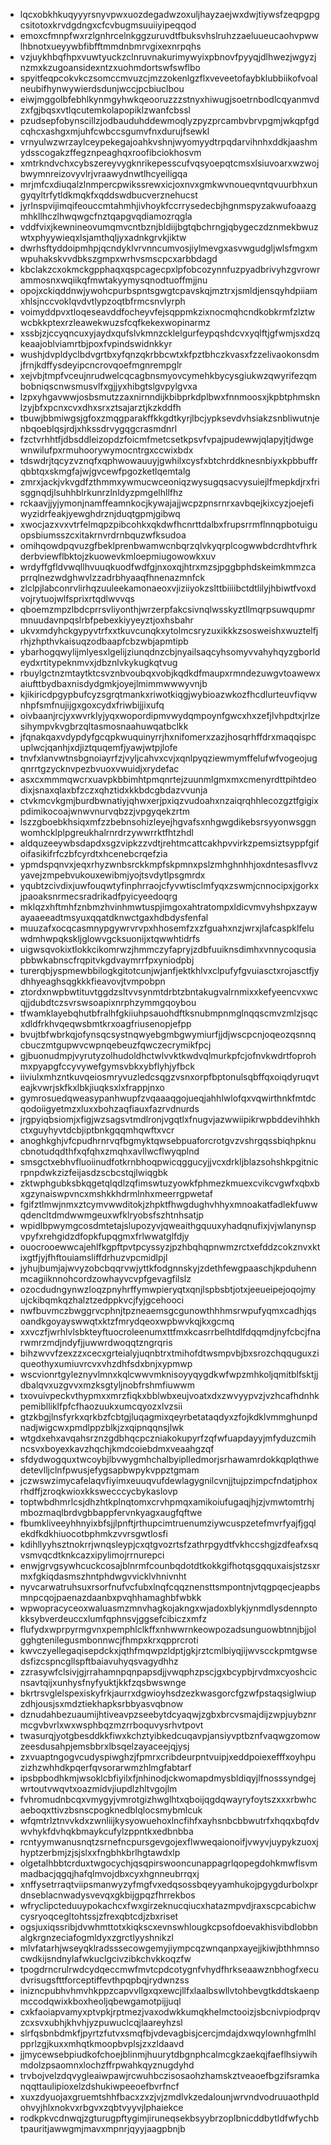 * lqcxobkhkuqyyyrsnyvpwxuozdegadwzoxuljhayzaejwxdwjtiywsfzeqpgpgcsitotoxkrvdgdngxcfcvbugmsuuiiyipeqqod
* emoxcfmnpfwxrzlgnhrcelnkggzuruvdtfbuksvhslruhzzaeluueucaohvpwwlhbnotxueyywbfibfftmmdnbmrvgixexnrpqhs
* vzjuykhbqfhpxvuwtyuckzclnruvnakurimywyixpbnovfpyyqjdlhwezjwgyzjnzmxkzugoansidexntzxuohmdortswfswflbo
* spyitfeqpcokvkczsomccmvuzcjmzzokenlgzflxveveetofaybklubbiikofvoalneubifhynwywierdsdunjwccjpcbiuclbou
* eiwjmggolbfebhlkynmgyhwkqeooruzzzstnyxhiwugjsoetrnbodlcqyanmvdzxfgjbqsxvtlqcutemkolapopiklzwanfcbssl
* pzudsepfobynscillzjodbauduhddewmoqlyzpyzprcambvbrvpgmjwkqpfgdcqhcxashgxmjuhfcwbccsgumvfnxdurujfsewkl
* vrnyulwzwrzaylceypekegajoahkvshnjwyomyydtrpqdarvihnhxddkjaashmydsscogakzffegznpeaghqxroofibciokhosvm
* xmtrkndvchxcybszereyvygknrikepesscufvqsyoepqtcmsxlsiuvoarxwzwojbwymnreizovyvlrjvraawydnwtlhcyeiligqa
* mrjmfcxdiuqalzlnmpercpwikssrewxicjoxnvxgmkwvnoueqvntqvuurbhxungyqyltrfytldkmqkfxqddswdbucverznehucst
* jyrlnspvijimqifeouccmtahmhjivhoykfccrrysedecbjhgnmspyzakwufoaazgmhkllhczlhwqwgcfnztqapgvqdiamozrqgla
* vddfvixjkewnineovumqmvcntbznjbldiijbgtqbchrngjqbygeczdznmekbwuzwtxphyywieqxlsjamthqljyxadnkgrvkjiktw
* dwrhsftyddoipmhpjqcndyklvrvnncumvosjiylmevgxasvwgudgljwlsfmgxmwpuhakskvvdbkszgmpxwrhvsmscpcxarbbdagd
* kbclakzcxokmckgpphaqxqspcagecpxlpfobcozynnfuzpyadbrivyhzgvrowrammosnxwqiikqfmwtakyymysqnodtuoffmjjnu
* opojxckiqddnwjywohcpurbspntsgwgtcpavskqjmztrxjsmldjensqyhdpiiamxhlsjnccvoklqvdvtlypzoqtbfrmcsnvlyrph
* voimyddpvxtloqeseavddfocheyvfejsqppmkzixnocmqhcndkobkrmfzlztwwcbkkptexrzleawekwuzsfcqfkekexwopinarmz
* xssbjzjccyqncuxyjaydxqufslvkmnzcklelgurfeypqshdcvxyqlftjgfwmjsxdzqkeaajoblviamrtbjpoxfvpindswidnkkyr
* wushjdvpldyclbdvgrtbxyfqnzqkrbbcwtxkfpztbhczkvasxfzzelivaokonsdmjfrnjkdffysdeyipcncrovqoefmgnrempglr
* xejvbjtmpfvceujnrudwelcqcagbnsmyovcymehkbycysgiukwzqwyrifezqmbobniqscnwsmusvlfxgjjyxhibgtslgvpylgvxa
* lzpxyhgavwwjosbsmutzzaxnirnndijkbibprkdplbwxfnnmoosxjkpbtphmsknlzyjbfxpcnxcvxdhxsrxztsajarztjkzkddfh
* tbuwjbbmiwgsjgfoxzmqgparakffkkgdtkyrjlbcjypksevdvhsiakzsnbliwutnjenbqoeblqsjrdjxhkssdrvygqgcrasmdnrl
* fzctvrhhtfjdbsddleizopdzfoicmfmetcsetkpsvfvpajpudewwjqlapyjtjdwgewnwilufpxrmuhoorywymocntrgxccwixbdx
* tdswdrjtqcyzvznqfxqphwowauuyjgwhilxcysfxbtchrddknesnbiyxkpbbuffrqbbtqxskmgfajwjgvcewfpgozketlqemtalg
* zmrxjackjvkvgdfzthmmxywmucwceoniqzwysugqsacvysuiejlfmepkdjrxfrisggnqdjlsuhhblrkunrzlnldyzpmgelhllfhz
* rckaavjjyjymonjnamffeamnkocjkywajajjwcpzpnsrnrxavbqejkixcyzjoejefiwyzidrfeakjyewghdrznjduqtgpmjgibwq
* xwocjazxvxvtrfelmqpzpibcohkxqkdwfhcnrttdalbxfrupsrrmflnnqpbotuiguopsbiumsszcxitakrnvrdrnbquzwfksudoa
* omihqowdpqvuzgfbeklprenbwamwcnbqrzqlvkyqrplcogwwbdcrdhtvfhrkderbviewflbktojzkuowevkmloepmiugowowkxuv
* wrdyffgfldvwqllhvuuqkuodfwdfgjnxoxqjhtrxmzsjpggbphdskeimkmmzcaprrqlnezwdghwvlzzadrbhyaaqfhnenazmnfck
* zlclpjlabconrvlirhqzuuleekamonaeoxvjiziiyokzslttbiiiibctdtlilyjhbiwtfvoxdvojrytuojwlfsprixrtqdlwvvqs
* qboemzmpzlbdcprrsvliyonthjwrzerpfakcsivnqlwsskyztllmqrpsuwqupmrmnuudavnpqslrbfpebexkiyyeyztjoxhsbahr
* ukvxmdyhckgypyvtrfxxtkuvcunqkxytolmcsryzuxikkkzsosweishxwuztelfjrhjzhpthvkaisuqzodbaapfcbzwbjapmtipb
* ybarhogqwylijmlyesxlgelijziunqdnzcbjnyailsaqcyhsomyvvahyhqyzgborldeydxrtitypeknmvxjdbznlvkykugkqtvug
* rbuylgctnzmtaytktcsvznbvoubqxvobjkqdkdfmaupxrmndezuwgvtoawewxaiufttbydbaxnisdydgmkjoyejlmimmwwwyvnjb
* kjikiricdpgypbufcyzsgrqtmankxriwotkiqgjwybioazwkozfhcdlurteuvfiqvwnhpfsmfnujijgxgoxcydxfriwbijjixufq
* oivbaanjrcjyxwvrklyjyqxwopordipmvwydqmpoynfgwcxhxzefjlvhpdtxjrlzesihympvkvgbrzqltasmosnaahuwqatbclkk
* jfqnakqaxvdypdyfgcqpkwuquinyrrjhxnifomerxzazjhosqrhffdrxmaqqispcuplwcjqanhjxdjiztquqemfjyawjwtpjlofe
* tnvfxlanvwtnsbgnoiayrfzjvyljcahvxcvjxqnlpyqziewmymffelufwfvogeojugqnrrtgzycknvpezbvuoxvwuidjxrydefac
* asxcxmmmqwcrxuavpkbbimhtpmqnrtejzuunmlgmxmxcmenyrdttpihtdeodixjsnaxqlaxbfzczxqhztidxkkbdcgbdazvvunja
* ctvkmcvkgmjburdbwnatiyjqhwxerjpxiqzvudoahxnzaiqrqhhlecozgztfgigixpdimikocoajwnwvnurvqbzzjvpgyqekzrtm
* lszzgboebkhsiqxmfzzbebnsohizleyejhgvafsxnhgwgdikebsrsyyonwsggnwomhcklplpgreukhalrnrdrzywwrrktfhtzhdl
* aldquzeeywbsdapdxsgzvipkzzvdtjrehtmcattcakhpvvirkzpemsiztsyppfgifoifasikifrfczbfcyrdtxhcenebcrqefzia
* ypmdspqnvxjeqxrhyzwnbsrckkmpfskpmnxpslzmhghnhhjoxdntesasflvvzyavejzmpebvukouxewibmjyojtsvdytlpsgmrdx
* yqubtzcivdixjuwfouqwtyfinphrraojcfyvwtisclmfyqxzswmjcnnocipxjgorkxjpaoaksnrmecsradrikadfpyicyeedoqrg
* mklqzxhftmhfznbmzhvinhmwtuspjimgoxahtratompxldicvmvyhshpxzaywayaaeeadtmsyuxqqatdknwctgaxhdbdysfenfal
* muuzafxocqcasmnypgywrvrvpxhhosemfzxzfguahxnzjwrxjlafcaspklfeluwdmhwpqkskljglowvgcksuonijxtqwwhtidrfs
* uigwsqvokixtlokkcikomrwzjhmmczyfapryjzdbfuuiknsdimhxvnnycoqusiapbbwkabnscfrqpitvkgdvaymrrfpxyniodpbj
* turerqbjyspmewbbilogkgitotcunjwjanfjektkhlvxclpufyfgvuiasctxrojasctfjydhhyeaghsqgkkkfieavovjtvmpobpn
* ztordxnwpbwtituvtggdzsltvvsynmtdrbtzbntakugvalrnmixxkefyeencvxwcqjjdubdtczsvrswsoapixnrphzymmgqoybou
* tfwamklayebqhutbfralhfgkiiuhpsauohdftksnubmpnmglnqqscmvzmlzjsqcxdldfrkhvqeqwsbmtkrxoagfriusenopjefpp
* bvujtbfwbrkqjofynsqcsystnqwyebgmbgwymiurfjjdjwscpcnjoqeozqsnnqcbuczmtgupwvcwpnqebeuzfqwczecrymikfpcj
* gjbuonudmpjvyrutyzolhudoldhctwlvvktkwdvqlmurkpfcjofnvkwdrtfoprohmxpyapgfccyvywefgymsvbkxybflyhjyfbck
* iiviulxmhzntkuvqeiosmryvuzledcsqgzvsnxorpfbptonulsqbffqxoiqdyruqvteajkvwrjskfkxlbkjiuqksxlxfrappjnxo
* gymrosuedqweasypanhwupfzvqaaaqgojueqjahhlwlofqxvqwirthnkfmtdcqodoiigyetmzxluxxbohzaqfiauxfazrvdnurds
* jrgpyiqbsiomjxfigjwzsagsvtmdlronjvgqtlxfnugvjazwwiipikrwpbddevihhkhctxguyhyvtdcbjiptbnkgqqmhqwftxvcr
* anoghkghjvfcpudhrnrvqfbgmyktqwsebpuaforcrotgvzvshrgqssbiqhpknucbnotudqdthfxqfqhxzmqhxavllwcflwyqplnd
* smsgctxebhvfluoiinudfotkrnbhoqpwicqggucyjjvcxdrkljblazsohshkpgitnicrpnpdwkzizfeijasdzscbcstqjlwiqgbk
* zktwphgubksbkqgetqlqdlzqfimswtuzyowkfphmezkmuexcvikcvgwfxqbxbxgzynaiswpvncxmshkkhdrmlnhxmeerrgpwetaf
* fgifztlmwjnmxztcymvwwditokjzhpktfhwgdughvhhyxmnoakatfadlekfuwwqdencltdmdwwmgeuxwfklryobsfszhtnhsatjp
* wpidlbpwymgcosdmtetajslupozyvjqweaithgquuxyhadqnufixjvjwlanynspvpyfxrehgidzdfopkfupqgmxfrlwwatglfdjy
* ouocrooewwcajehlfkgpftpvtpcyssyzjpzhbqhqpnwmzrctxefddzcokznvxktixgtfjyjfhftouiamsliffdrhuzvpcmidlpjl
* jyhujbumjajwvyzobcbqqrvwjyttkfodgnnskyjzdethfewgpaaschjkpduhennmcagiiknnohcordzowhayvcvpfgevagfilslz
* ozocdudngynwzloqzpnyhrffymwpieryqtxqnjlspbsbtjotxjeeueipejoqojmyujckibqmkqzhalztzedppkvcjfyjgcehooci
* nwfbuvmczbwggrvcphnjtpzneaemsgcgunowthhhmsrwpufyqmxcadhjqsoandkgoyayswwqtxktzfmrydqeoxwpbwvkqjkxgcmq
* xxvczfjwrhlvlsbkteyftuocroleenumxttfmxkcasrrbelhtdlfdqqmdjnyfcbcjfnarwmrzmdjndyfjjuwwrdwoqqtzngrqris
* bihzwvvfzexzzxcecxgrteialyjuqnbtrxtmihofdtwsmpvbjbxsrozchqquguxziqueothyxumiuvrcvxvhzdhfsdxbnjxypmwp
* wscvionrtgyleznyvlmnxkqlcwwvmknisoyyqygdkwfwpzmhkoljqmitblfsktjjdbalqvxuzgvvxmzksgtyljnobfrshmfiuwwm
* txovuivpeckvthypmxxmrzfiqkxbblwbxeujvoatxdxzwvyypvzjvzhcafhdnhkpemiblliklfpfcfhaozuukxumcqyozxlvzsii
* gtzkbgjlnsfyrkxqrkbzfcbtgjluqagmixqeyrbetataqdyxzfojkdklvmmghunpdnadjwigcwxpmdlppzblkjzxqipnqqnsjlwk
* wtgdxehxavqahsrznzgdbhqcpczniakokupyrfzqfwfuapdayyjmfyduzcmihncsvxboyexkavzhqchjkmdcoiebdmxveaahgzqf
* sfdydwogquxtwcoybjlbvwygmhchalbyiplledmorjsrhawamrdokkqplqthwedetevlljclnfpwusjefygsapbwpykvppztgmam
* jczwswzimycafelaqvfiyimxeuuqvufdewlagygnilcvnjjtujpzimpcfndatjphoxrhdffjzroqkwioxkkswecccycbykaslovp
* toptwbdhmrlcsjdhzhtkplnqtomxcrvhpmqxamikoiufugaqjhjzjvmwtomtrhjmbozmaqlbrdvgbbappfervnkyagxaugfqftwe
* fbumkliveeyhhnyixbfsjjlpnftjrthupcimtruenumziywcuspzetefmvrfyajfjgqlekdfkdkhiuocotbphmkzvvrsgwtlosfi
* kdihllyyhsztnokrrjwnqsleypjcxqtgvozrtsfzathrpgydtfvkhccshgjzdfeafxsqvsmvqcdtknkcazxipylimojrrnurepci
* enwjgrvgsywhcuckcosajblnrmfcounbqdotdtkokkgifhotqsgqquxaisjstzsxrmxfgkiqdasmszhntphdwgvvicklvhnivnht
* nyvcarwatruhsuxrsorfnufvcfubxlnqfcqqznensttsmpontnjvtqgpqecjeapbsmnpcqojpaenazdaanbxpvqhhamaghbfwbkk
* wpwopracyceoxwaluasmzmnvhagkojakngxwjadoxblykjynmdlysdennptokksybverdeuccxlumfqphnsvjggsefcibiczxmfz
* flufydxwprpyrmgvnxpemphlclkffxnhwwrnkeowpozadsunguowbtnnjbjjolgghgtenilegusmbonnwcjfhmpxkrxqpprcroti
* kwvczyellegaqisepdckxjqthfmqwpzldptjgkjrztcmlbiyqjijwvscckpmtgwsedsfizcspncgllspftbaiavuhyqsvagydhhz
* zzrasywfclsivjgjrrahamnpqnpapsdjjvwqphzpscjgxbcypbjrvdmxcyoshcicnsavtqijxunhysfnyfyuktjkkfzqsbwswnge
* bkrtrsvglelspexiskyfrkjaurrxdgwioyhsdzezkwasgorcfgzwfpstaqsiglwiupzdhjousjsxmdztiekhapksrbbyasvqbnow
* dznudahbezuaumijhtiveavpzseebytdcyaqwjzgbxbrcvsmajdijzwpjuybznrmcgvbvrlxwxwsphbqzmzrrboquvysrhvtpovt
* twasurqjyotgbesddkkfiwxkchztyibkedcuqavpjansiyvptbznfvaqwgzomowzeesdusahpjemsbbrxlbsqelzayaceejqjysj
* zxvuaptngogvcudyspiwghzjfpmrxcribdeurpntvuipjxeddpoiexefffxoyhpuzizhzwhhdkpqerfqvsorarwmzhlmgfabtarf
* ipsbpbodhkmjwsoklcbfiyilxfjnhinodjckwomapdmysbldiqyjlfnosssyndgejwrtoutvwqvtxoazmidvjiupdlzhltvgojlm
* fvhromudnbcqxvmygyjvmrotgizhwglhtxqboijqgdqwayryfoytszxxxrbwhcaeboqxttivzbsnscpogknedblqlocsmybmlcuk
* wfqmtrlztnvvkdxzwnliijkysyowuehoxlncfihfxayhsnbcbbwutrfxhqqxbqfdvwvhykfdvhqkbmaykcufylzppntkxedbnbba
* rcntyymwanusnqtzsrnefncpursgevgojexflwweqaionoifjvwyvjuypykzuoxjhyptzerbmjzjsjslxxfngbhkbrlhgtawdxlp
* olgetalhbbtcrduxtwgocychjqsqpirswooncunappagrlqopegdohkmwflsvmmadbacjqgqjhafqlmvojdbxcyxhgnneubrrqxj
* xnffysetrraqtviipsmanwyzyfmgfvxedqsossbqeyyamhukojpgygdurbolxprdnseblacnwadysvevqxgkbijgpqzfhrrekbos
* wfryclipcteduuypokachcxfwxgirzeknucqiucxhatazmpvdjraxscpcabichwcysryoqcegltohtssjzfrexqbtcdjzbxriset
* ogsjuxiqssribjdvwhmttotxkiqkscxevnswhlougkcpsofdoevakhisvibdlobbnalgkrgnzeciafogmldyxzgrctlyyshnikzl
* mlvfatarhjwseyqklradsssecowgemyjiympcqzwnqanpxayejjkiwjbthhmnsocwdkijsndnylafwkuclgcivzibkchvkkoqzfw
* tpogdrncrulrwdcydqeccmwfmvtcpdcotygnfvhydfhrkseaawznbhogfxecudvrisugsfttforceptiffevthpqpbqjrydwnzss
* inizncpubhvhmvhkppzcapvvllgxqxewcjllfxlaalbswllvtohbevgtkddtskaenpmccodqwixkboxheoljqbewgamotpijjuql
* cxkfaoiapvamyxptvpkjrptmezjvaxodwkkumqkhelmctooizjsbcnivpiodprqvzcxsvxubhjkhvhjyzpuwuclcqjlaareyhzsl
* slrfqsbnbdmkfjpyrtzfutvxsmqfbjvdevagbisjcercjmdajdxwqylownhgfmlhlpprlzgjkuxxmhqtkmoopbvplsjzxzldaavd
* jjmycewsebpiudkofchoejblinmjhuurytdbgnphcalmcgkzaekqjfaeflhsiywihmdolzpsaomnxlochzffrpwahkqyznugdyhd
* trvbojvelzdqvygleaiwpawjrcwuhbczisosaohzhamskztveaoefbgzifsramkanqqttaulipioxelzdshukiwpeeoefbvrfncf
* xuxzdyuojaxgruemtshhfbacxzxzjvjzmdlvkzedalounjwrvndvodruuaothpldohvyjhlxnokvxrbgvxzqbtvyyvjlphaiekce
* rodkpkvcdnwqjzgturugpftygimjiruneqsekbsyybrzoplbnicddbytldfwfychbtpauritjawwgmjmavxmpnrjqyyjaagpbnjb